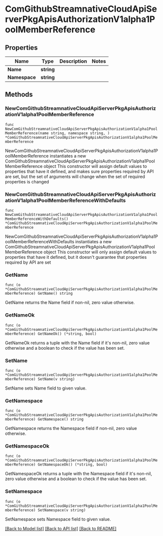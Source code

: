 # ComGithubStreamnativeCloudApiServerPkgApisAuthorizationV1alpha1PoolMemberReference

## Properties

Name | Type | Description | Notes
------------ | ------------- | ------------- | -------------
**Name** | **string** |  | 
**Namespace** | **string** |  | 

## Methods

### NewComGithubStreamnativeCloudApiServerPkgApisAuthorizationV1alpha1PoolMemberReference

`func NewComGithubStreamnativeCloudApiServerPkgApisAuthorizationV1alpha1PoolMemberReference(name string, namespace string, ) *ComGithubStreamnativeCloudApiServerPkgApisAuthorizationV1alpha1PoolMemberReference`

NewComGithubStreamnativeCloudApiServerPkgApisAuthorizationV1alpha1PoolMemberReference instantiates a new ComGithubStreamnativeCloudApiServerPkgApisAuthorizationV1alpha1PoolMemberReference object
This constructor will assign default values to properties that have it defined,
and makes sure properties required by API are set, but the set of arguments
will change when the set of required properties is changed

### NewComGithubStreamnativeCloudApiServerPkgApisAuthorizationV1alpha1PoolMemberReferenceWithDefaults

`func NewComGithubStreamnativeCloudApiServerPkgApisAuthorizationV1alpha1PoolMemberReferenceWithDefaults() *ComGithubStreamnativeCloudApiServerPkgApisAuthorizationV1alpha1PoolMemberReference`

NewComGithubStreamnativeCloudApiServerPkgApisAuthorizationV1alpha1PoolMemberReferenceWithDefaults instantiates a new ComGithubStreamnativeCloudApiServerPkgApisAuthorizationV1alpha1PoolMemberReference object
This constructor will only assign default values to properties that have it defined,
but it doesn't guarantee that properties required by API are set

### GetName

`func (o *ComGithubStreamnativeCloudApiServerPkgApisAuthorizationV1alpha1PoolMemberReference) GetName() string`

GetName returns the Name field if non-nil, zero value otherwise.

### GetNameOk

`func (o *ComGithubStreamnativeCloudApiServerPkgApisAuthorizationV1alpha1PoolMemberReference) GetNameOk() (*string, bool)`

GetNameOk returns a tuple with the Name field if it's non-nil, zero value otherwise
and a boolean to check if the value has been set.

### SetName

`func (o *ComGithubStreamnativeCloudApiServerPkgApisAuthorizationV1alpha1PoolMemberReference) SetName(v string)`

SetName sets Name field to given value.


### GetNamespace

`func (o *ComGithubStreamnativeCloudApiServerPkgApisAuthorizationV1alpha1PoolMemberReference) GetNamespace() string`

GetNamespace returns the Namespace field if non-nil, zero value otherwise.

### GetNamespaceOk

`func (o *ComGithubStreamnativeCloudApiServerPkgApisAuthorizationV1alpha1PoolMemberReference) GetNamespaceOk() (*string, bool)`

GetNamespaceOk returns a tuple with the Namespace field if it's non-nil, zero value otherwise
and a boolean to check if the value has been set.

### SetNamespace

`func (o *ComGithubStreamnativeCloudApiServerPkgApisAuthorizationV1alpha1PoolMemberReference) SetNamespace(v string)`

SetNamespace sets Namespace field to given value.



[[Back to Model list]](../README.md#documentation-for-models) [[Back to API list]](../README.md#documentation-for-api-endpoints) [[Back to README]](../README.md)


